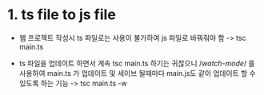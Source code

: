 # 1. ts file to js file
- 웹 프로젝트 작성시 ts 파일로는 사용이 불가하여 js 파일로 바꿔줘야 함
-> tsc main.ts

- ts 파일을 업데이트 하면서 계속 tsc main.ts 하기는 귀찮으니 /*watch-mode*/ 를 사용하여 main.ts 가 업데이트 및 세이브 될때마다 main.js도 같이 업데이트 할 수 있도록 하는 기능
-> tsc main.ts -w

